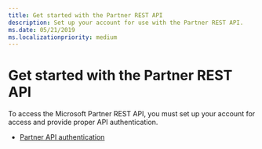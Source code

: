 ```yaml
---
title: Get started with the Partner REST API
description: Set up your account for use with the Partner REST API.
ms.date: 05/21/2019
ms.localizationpriority: medium
---
```


# Get started with the Partner REST API

To access the Microsoft Partner REST API, you must set up your account for access and provide proper API authentication.

* [Partner API authentication](api-authentication.md)
